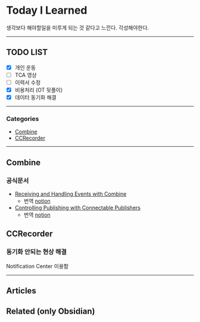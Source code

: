
# Today I Learned
생각보다 해야할일을 미루게 되는 것 같다고 느낀다.
각성해야한다.

---

## TODO LIST
- [x] 개인 운동
- [ ] TCA 영상
- [ ] 이력서 수정
- [x] 비용처리 (OT 뒷풀이)
- [x] 데이터 동기화 해결

---

### Categories
- [Combine](#Combine)
- [CCRecorder](#CCRecorder)

---

## Combine
### 공식문서
* [Receiving and Handling Events with Combine](https://developer.apple.com/documentation/combine/receiving-and-handling-events-with-combine)
	* 번역 [notion](https://www.notion.so/keeplo/Article-Receiving-and-Handling-Events-with-Combine-96253bc4ffdb4f7b8c8bdbfb5410dadc)
* [Controlling Publishing with Connectable Publishers](https://developer.apple.com/documentation/combine/controlling-publishing-with-connectable-publishers)
	* 번역 [notion](https://www.notion.so/keeplo/Article-Controlling-Publishing-with-Connectable-Publishers-698d31f2f15b46a095aa96ffee6e98b4)

## CCRecorder
### 동기화 안되는 현상 해결
Notification Center 이용함

---

## Articles

## Related (only Obsidian)